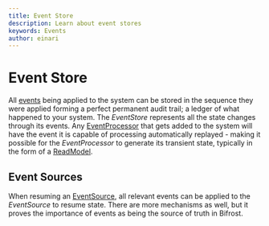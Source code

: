 ```yaml
---
title: Event Store
description: Learn about event stores
keywords: Events
author: einari
---
```


# Event Store

All [events](introduction.md) being applied to the system can be stored in the sequence
they were applied forming a perfect permanent audit trail; a ledger of what happened to
your system. The *EventStore* represents all the state changes through its events.
Any [EventProcessor](event_processor.md) that gets added to the system will have the
event it is capable of processing automatically replayed - making it possible for the
*EventProcessor* to generate its transient state, typically in the form of a [ReadModel](../Read/read_model.md).

## Event Sources

When resuming an [EventSource](event_source.md), all relevant events can be applied to
the *EventSource* to resume state. There are more mechanisms as well, but it proves the
importance of events as being the source of truth in Bifrost.



